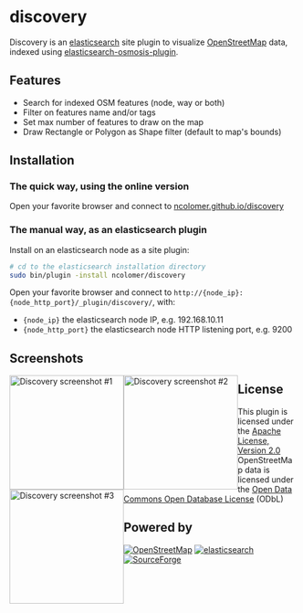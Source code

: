 # discovery

Discovery is an [elasticsearch](http://www.elasticsearch.org) site plugin to visualize [OpenStreetMap](http://www.openstreetmap.org) 
data, indexed using [elasticsearch-osmosis-plugin](https://github.com/ncolomer/elasticsearch-osmosis-plugin).

## Features

* Search for indexed OSM features (node, way or both)
* Filter on features name and/or tags
* Set max number of features to draw on the map
* Draw Rectangle or Polygon as Shape filter (default to map's bounds)

## Installation

### The quick way, using the online version

Open your favorite browser and connect to [ncolomer.github.io/discovery](http://ncolomer.github.io/discovery)

### The manual way, as an elasticsearch plugin

Install on an elasticsearch node as a site plugin: 

```bash
# cd to the elasticsearch installation directory
sudo bin/plugin -install ncolomer/discovery
```

Open your favorite browser and connect to `http://{node_ip}:{node_http_port}/_plugin/discovery/`, with:

* `{node_ip}` the elasticsearch node IP, e.g. 192.168.10.11
* `{node_http_port}` the elasticsearch node HTTP listening port, e.g. 9200 

## Screenshots

<img src="https://raw.github.com/ncolomer/elasticsearch-osmosis-plugin/master/assets/discovery1.png" alt="Discovery screenshot #1" width="200" style="float:left;"/>
<img src="https://raw.github.com/ncolomer/elasticsearch-osmosis-plugin/master/assets/discovery2.png" alt="Discovery screenshot #2" width="200" style="float:left;"/>
<img src="https://raw.github.com/ncolomer/elasticsearch-osmosis-plugin/master/assets/discovery3.png" alt="Discovery screenshot #3" width="200" style="float:left;"/>

## License

This plugin is licensed under the [Apache License, Version 2.0](http://www.apache.org/licenses/LICENSE-2.0)  
OpenStreetMap data is licensed under the [Open Data Commons Open Database License](http://opendatacommons.org/licenses/odbl/1.0/) (ODbL)

## Powered by

[![OpenStreetMap](https://raw.github.com/ncolomer/elasticsearch-osmosis-plugin/master/assets/openstreetmap.png)](http://www.openstreetmap.org)
[![elasticsearch](https://raw.github.com/ncolomer/elasticsearch-osmosis-plugin/master/assets/elasticsearch.png)](http://www.elasticsearch.org)
[![SourceForge](https://raw.github.com/ncolomer/elasticsearch-osmosis-plugin/master/assets/sourceforge.png)](http://www.sourceforge.net)
